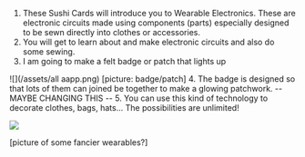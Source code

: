 1. These Sushi Cards will introduce you to Wearable Electronics. These are electronic circuits made using components (parts) especially designed to be sewn directly into clothes or accessories. 
2. You will get to learn about and make electronic circuits and also do some sewing.
3. I am going to make a felt badge or patch that lights up

 ![](/assets/all aapp.png)
[picture: badge/patch]
4. The badge is designed so that lots of them can joined be together to make a glowing patchwork. -- MAYBE CHANGING THIS --
5. You can use this kind of technology to decorate clothes, bags, hats... The possibilities are unlimited!

 ![](/assets/headband_375_500_650.png)

 [picture of some fancier wearables?]

<!--
Conductive thread can be used in circuits because it is made with metal that electricity can flow through. The best part is that it's also thread that you can sew. This means you can build a circuit right into a piece of fabric (for example, clothing) without any hard wires or cables - all you need is a sewing needle and a pair of scissors!


-->